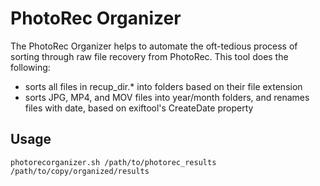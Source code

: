 # PhotoRec Organizer
The PhotoRec Organizer helps to automate the oft-tedious process of sorting through raw file recovery from PhotoRec.
This tool does the following:
- sorts all files in recup_dir.* into folders based on their file extension
- sorts JPG, MP4, and MOV files into year/month folders, and renames files with date, based on exiftool's CreateDate property

## Usage
	photorecorganizer.sh /path/to/photorec_results /path/to/copy/organized/results


